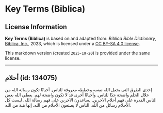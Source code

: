 # Key Terms (Biblica)

## License Information

**Key Terms (Biblica)** is based on and adapted from: _Biblica Bible Dictionary_, [Biblica, Inc.](https://www.biblica.com/), 2023, which is licensed under a [CC BY-SA 4.0 license](https://creativecommons.org/licenses/by-sa/4.0/legalcode.en).

This markdown version (created `2025-10-20`) is provided under the same license.



--------------------------------

## أحلام (id: 134075)

إحدى الطرق التي يجعل الله نفسه وخططه معروفة للناس. أحيانًا تكون رسالة الله من خلال الحلم واضحة جدًا للناس. وأحيانًا أخرى قد لا تكون واضحة لهم. يعطي الله بعض الناس القدرة على فهم أحلام الآخرين. يساعدون الآخرين على فهم رسالة الله. ليست كل الأحلام رسائل من الله. الناس لا يصنعون الأحلام من الله. إنها هبة من الله.



